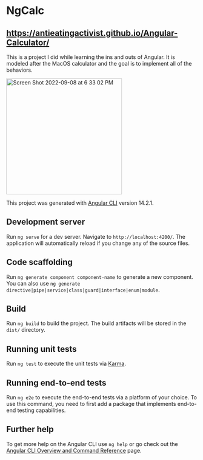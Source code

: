 # NgCalc

## https://antieatingactivist.github.io/Angular-Calculator/

This is a project I did while learning the ins and outs of Angular. It is modeled after the MacOS calculator and the goal is to implement all of the behaviors.

<img width="305" alt="Screen Shot 2022-09-08 at 6 33 02 PM" src="https://user-images.githubusercontent.com/1414728/189253673-0f26fecb-23fe-4de4-a6be-6f2cf01e2fcc.png">


This project was generated with [Angular CLI](https://github.com/angular/angular-cli) version 14.2.1.

## Development server

Run `ng serve` for a dev server. Navigate to `http://localhost:4200/`. The application will automatically reload if you change any of the source files.

## Code scaffolding

Run `ng generate component component-name` to generate a new component. You can also use `ng generate directive|pipe|service|class|guard|interface|enum|module`.

## Build

Run `ng build` to build the project. The build artifacts will be stored in the `dist/` directory.

## Running unit tests

Run `ng test` to execute the unit tests via [Karma](https://karma-runner.github.io).

## Running end-to-end tests

Run `ng e2e` to execute the end-to-end tests via a platform of your choice. To use this command, you need to first add a package that implements end-to-end testing capabilities.

## Further help

To get more help on the Angular CLI use `ng help` or go check out the [Angular CLI Overview and Command Reference](https://angular.io/cli) page.
